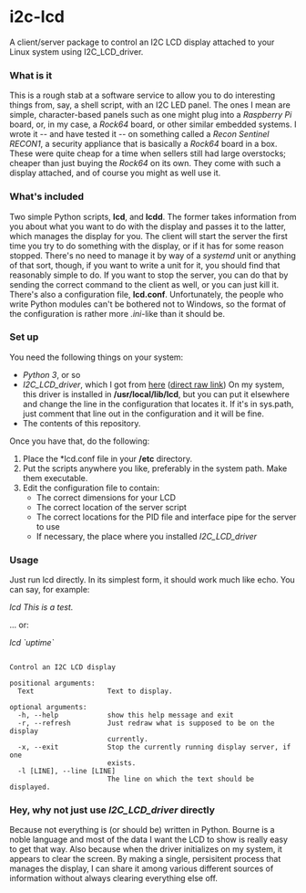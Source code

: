 # i2c-lcd
A client/server package to control an I2C LCD display attached to your Linux system using I2C_LCD_driver.

### What is it
This is a rough stab at a software service to allow you to do interesting things from, say, a shell script, with an I2C LED panel.  The ones I mean are simple, character-based panels such as one might plug into a *Raspberry Pi* board, or, in my case, a *Rock64* board, or other similar embedded systems.  I wrote it -- and have tested it -- on something called a *Recon Sentinel RECON1*, a security appliance that is basically a *Rock64* board in a box.  These were quite cheap for a time when sellers still had large overstocks; cheaper than just buying the *Rock64* on its own.  They come with such a display attached, and of course you might as well use it.

### What's included
Two simple Python scripts, **lcd**, and **lcdd**.  The former takes information from you about what you want to do with the display and passes it to the latter, which manages the display for you.  The client will start the server the first time you try to do something with the display, or if it has for some reason stopped.  There's no need to manage it by way of a *systemd* unit or anything of that sort, though, if you want to write a unit for it, you should find that reasonably simple to do.  If you want to stop the server, you can do that by sending the correct command to the client as well, or you can just kill it.  There's also a configuration file, **lcd.conf**.  Unfortunately, the people who write Python modules can't be bothered not to Windows, so the format of the configuration is rather more *.ini*-like than it should be.


### Set up
You need the following things on your system:
   * *Python 3*, or so
   * *I2C_LCD_driver*, which I got from [here](https://gist.github.com/DenisFromHR/cc863375a6e19dce359d) ([direct raw link](https://gist.githubusercontent.com/DenisFromHR/cc863375a6e19dce359d/raw/36b82e787450d127f5019a40e0a55b08bd43435a/RPi_I2C_driver.py))
   On my system, this driver is installed in **/usr/local/lib/lcd**, but you can put it elsewhere and change the line in the configuration that locates it.  If it's in sys.path, just comment that line out in the configuration and it will be fine.
   * The contents of this repository.
   
Once you have that, do the following:
   
  1. Place the *lcd.conf file in your **/etc** directory.  
  1. Put the scripts anywhere you like, preferably in the system path.  Make them executable.  
  1. Edit the configuration file to contain:
     * The correct dimensions for your LCD 
     * The correct location of the server script
     * The correct locations for the PID file and interface pipe for the server to use
     * If necessary, the place where you installed *I2C_LCD_driver*
     
### Usage

Just run lcd directly.  In its simplest form, it should work much like echo.  You can say, for example:

*lcd This is a test.*

... or:

*lcd \`uptime\`*

```usage: lcd [-h] [-r] [-x] [-l [LINE]] [Text [Text ...]]

Control an I2C LCD display

positional arguments:
  Text                  Text to display.

optional arguments:
  -h, --help            show this help message and exit
  -r, --refresh         Just redraw what is supposed to be on the display
                        currently.
  -x, --exit            Stop the currently running display server, if one
                        exists.
  -l [LINE], --line [LINE]
                        The line on which the text should be displayed.
```
                        
### Hey, why not just use *I2C_LCD_driver* directly

Because not everything is (or should be) written in Python.  Bourne is a noble language and most of the data I want the LCD to show is really easy to get that way. Also because when the driver initializes on my system, it appears to clear the screen.  By making a single, persisitent process that manages the display, I can share it among various different sources of information without always clearing everything else off.

